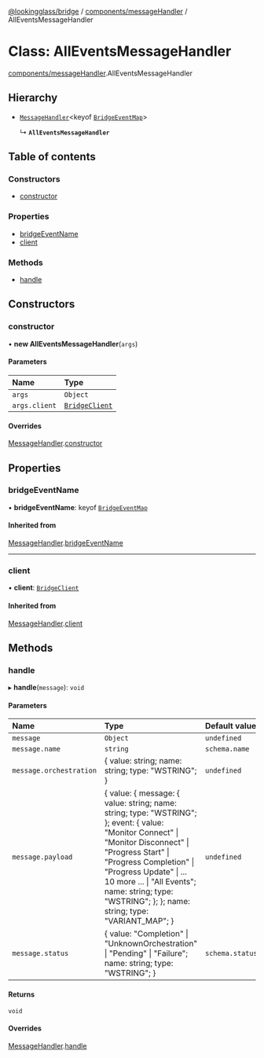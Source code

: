 [@lookingglass/bridge](../README.md) / [components/messageHandler](../modules/components_messageHandler.md) / AllEventsMessageHandler

# Class: AllEventsMessageHandler

[components/messageHandler](../modules/components_messageHandler.md).AllEventsMessageHandler

## Hierarchy

- [`MessageHandler`](components_messageHandler.MessageHandler.md)<keyof [`BridgeEventMap`](../modules/schemas_schema_events.md#bridgeeventmap)\>

  ↳ **`AllEventsMessageHandler`**

## Table of contents

### Constructors

- [constructor](components_messageHandler.AllEventsMessageHandler.md#constructor)

### Properties

- [bridgeEventName](components_messageHandler.AllEventsMessageHandler.md#bridgeeventname)
- [client](components_messageHandler.AllEventsMessageHandler.md#client)

### Methods

- [handle](components_messageHandler.AllEventsMessageHandler.md#handle)

## Constructors

### constructor

• **new AllEventsMessageHandler**(`args`)

#### Parameters

| Name | Type |
| :------ | :------ |
| `args` | `Object` |
| `args.client` | [`BridgeClient`](client_BridgeClient.BridgeClient.md) |

#### Overrides

[MessageHandler](components_messageHandler.MessageHandler.md).[constructor](components_messageHandler.MessageHandler.md#constructor)

## Properties

### bridgeEventName

• **bridgeEventName**: keyof [`BridgeEventMap`](../modules/schemas_schema_events.md#bridgeeventmap)

#### Inherited from

[MessageHandler](components_messageHandler.MessageHandler.md).[bridgeEventName](components_messageHandler.MessageHandler.md#bridgeeventname)

___

### client

• **client**: [`BridgeClient`](client_BridgeClient.BridgeClient.md)

#### Inherited from

[MessageHandler](components_messageHandler.MessageHandler.md).[client](components_messageHandler.MessageHandler.md#client)

## Methods

### handle

▸ **handle**(`message`): `void`

#### Parameters

| Name | Type | Default value |
| :------ | :------ | :------ |
| `message` | `Object` | `undefined` |
| `message.name` | `string` | `schema.name` |
| `message.orchestration` | { value: string; name: string; type: "WSTRING"; } | `undefined` |
| `message.payload` | { value: { message: { value: string; name: string; type: "WSTRING"; }; event: { value: "Monitor Connect" \| "Monitor Disconnect" \| "Progress Start" \| "Progress Completion" \| "Progress Update" \| ... 10 more ... \| "All Events"; name: string; type: "WSTRING"; }; }; name: string; type: "VARIANT\_MAP"; } | `undefined` |
| `message.status` | { value: "Completion" \| "UnknownOrchestration" \| "Pending" \| "Failure"; name: string; type: "WSTRING"; } | `schema.status` |

#### Returns

`void`

#### Overrides

[MessageHandler](components_messageHandler.MessageHandler.md).[handle](components_messageHandler.MessageHandler.md#handle)
